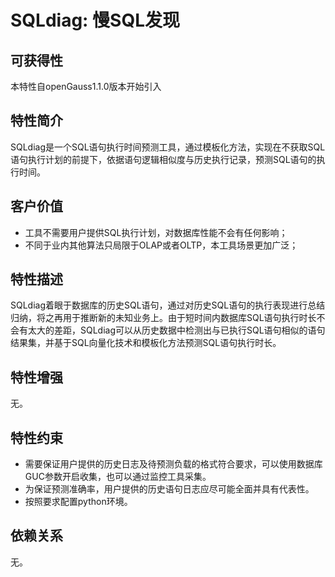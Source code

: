 # SQLdiag: 慢SQL发现<a name="ZH-CN_TOPIC_0000001091573320"></a>

## 可获得性<a name="section1420315335481"></a>

本特性自openGauss1.1.0版本开始引入

## 特性简介<a name="section18982185114134"></a>

SQLdiag是一个SQL语句执行时间预测工具，通过模板化方法，实现在不获取SQL语句执行计划的前提下，依据语句逻辑相似度与历史执行记录，预测SQL语句的执行时间。

## 客户价值<a name="section1160749171918"></a>

-   工具不需要用户提供SQL执行计划，对数据库性能不会有任何影响；
-   不同于业内其他算法只局限于OLAP或者OLTP，本工具场景更加广泛；

## 特性描述<a name="section165492040132317"></a>

SQLdiag着眼于数据库的历史SQL语句，通过对历史SQL语句的执行表现进行总结归纳，将之再用于推断新的未知业务上。由于短时间内数据库SQL语句执行时长不会有太大的差距，SQLdiag可以从历史数据中检测出与已执行SQL语句相似的语句结果集，并基于SQL向量化技术和模板化方法预测SQL语句执行时长。

## 特性增强<a name="section818524702617"></a>

无。

## 特性约束<a name="section13678185110268"></a>

-   需要保证用户提供的历史日志及待预测负载的格式符合要求，可以使用数据库GUC参数开启收集，也可以通过监控工具采集。
-   为保证预测准确率，用户提供的历史语句日志应尽可能全面并具有代表性。
-   按照要求配置python环境。

## 依赖关系<a name="section11899817102719"></a>

无。

